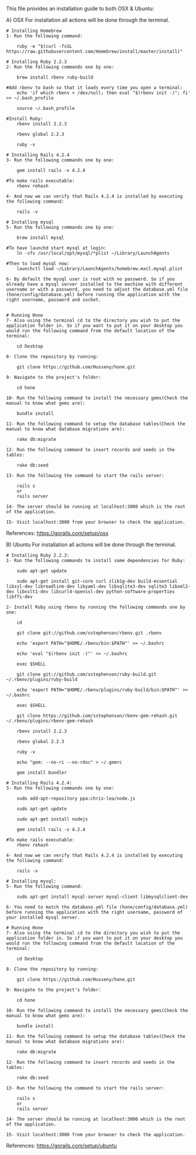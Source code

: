 This file provides an installation guide to both OSX & Ubuntu:

A) OSX
	For installation all actions will be done through the terminal.

	# Installing Homebrew
	1- Run the following command:

		ruby -e "$(curl -fsSL https://raw.githubusercontent.com/Homebrew/install/master/install)"

	# Installing Ruby 2.2.3
	2- Run the following commands one by one:

		brew install rbenv ruby-build

	#Add rbenv to bash so that it loads every time you open a terminal:
		echo 'if which rbenv > /dev/null; then eval "$(rbenv init -)"; fi' >> ~/.bash_profile

		source ~/.bash_profile

	#Install Ruby:
		rbenv install 2.2.3

		rbenv global 2.2.3

		ruby -v

	# Installing Rails 4.2.4
	3- Run the following commands one by one:

		gem install rails -v 4.2.4

	#To make rails executable:
		rbenv rehash

	4- And now we can verify that Rails 4.2.4 is installed by executing the following command:

		rails -v

	# Installing mysql
	5- Run the following commands one by one:

		brew install mysql

	#To have launchd start mysql at login:
		ln -sfv /usr/local/opt/mysql/*plist ~/Library/LaunchAgents

	#Then to load mysql now:
		launchctl load ~/Library/LaunchAgents/homebrew.mxcl.mysql.plist

	6- By default the mysql user is root with no password. So if you already have a mysql server installed to the machine with different username or with a password, you need to adjust the database.yml file (hone/config/database.yml) before running the application with the right username, password and socket.


	# Running Hone
	7- Also using the terminal cd to the directory you wish to put the application folder in. So if you want to put it on your desktop you would run the following command from the default location of the terminal:
		
		cd Desktop

	8- Clone the repository by running:
		
		git clone https://github.com/Husseny/hone.git

	9- Navigate to the project's folder:
		
		cd hone

	10- Run the following command to install the necessary gems(Check the manual to know what gems are):
		
		bundle install

	11- Run the following command to setup the database tables(Check the manual to know what database migrations are):

		rake db:migrate

	12- Run the following command to insert records and seeds in the tables:

		rake db:seed

	13- Run the following the command to start the rails server:

		rails s 
		or 
		rails server

	14- The server should be running at localhost:3000 which is the root of the application.

	15- Visit localhost:3000 from your browser to check the application.

References:
https://gorails.com/setup/osx



B) Ubuntu
	For installation all actions will be done through the terminal.

	# Installing Ruby 2.2.3:
	1- Run the following commands to install some dependencies for Ruby:
		
		sudo apt-get update
		
		sudo apt-get install git-core curl zlib1g-dev build-essential libssl-dev libreadline-dev libyaml-dev libsqlite3-dev sqlite3 libxml2-dev libxslt1-dev libcurl4-openssl-dev python-software-properties libffi-dev

	2- Install Ruby using rbenv by running the following commands one by one:

		cd
		
		git clone git://github.com/sstephenson/rbenv.git .rbenv
		
		echo 'export PATH="$HOME/.rbenv/bin:$PATH"' >> ~/.bashrc
		
		echo 'eval "$(rbenv init -)"' >> ~/.bashrc
		
		exec $SHELL

		git clone git://github.com/sstephenson/ruby-build.git ~/.rbenv/plugins/ruby-build
		
		echo 'export PATH="$HOME/.rbenv/plugins/ruby-build/bin:$PATH"' >> ~/.bashrc
		
		exec $SHELL

		git clone https://github.com/sstephenson/rbenv-gem-rehash.git ~/.rbenv/plugins/rbenv-gem-rehash

		rbenv install 2.2.3
		
		rbenv global 2.2.3
		
		ruby -v

		echo "gem: --no-ri --no-rdoc" > ~/.gemrc
		
		gem install bundler

	# Installing Rails 4.2.4:
	3- Run the following commands one by one:

		sudo add-apt-repository ppa:chris-lea/node.js
		
		sudo apt-get update
		
		sudo apt-get install nodejs

		gem install rails -v 4.2.4

	#To make rails executable:
		rbenv rehash

	4- And now we can verify that Rails 4.2.4 is installed by executing the following command:

		rails -v

	# Installing mysql:
	5- Run the following command:

		sudo apt-get install mysql-server mysql-client libmysqlclient-dev

	6- You need to match the database.yml file (hone/config/database.yml) before running the application with the right username, password of your installed mysql server.

	# Running Hone
	7- Also using the terminal cd to the directory you wish to put the application folder in. So if you want to put it on your desktop you would run the following command from the default location of the terminal:
		
		cd Desktop

	8- Clone the repository by running:
		
		git clone https://github.com/Husseny/hone.git

	9- Navigate to the project's folder:
		
		cd hone

	10- Run the following command to install the necessary gems(Check the manual to know what gems are):
		
		bundle install

	11- Run the following command to setup the database tables(Check the manual to know what database migrations are):

		rake db:migrate

	12- Run the following command to insert records and seeds in the tables:

		rake db:seed

	13- Run the following the command to start the rails server:

		rails s 
		or 
		rails server

	14- The server should be running at localhost:3000 which is the root of the application.

	15- Visit localhost:3000 from your browser to check the application.


References:
https://gorails.com/setup/ubuntu